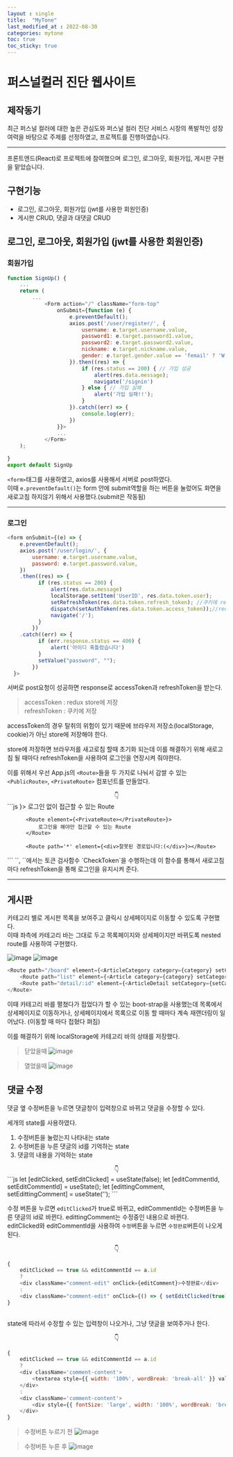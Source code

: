 ```yaml
---
layout : single
title:  "MyTone"
last_modified_at : 2022-08-30
categories: mytone
toc: true
toc_sticky: true
---
```

# 퍼스널컬러 진단 웹사이트

## 제작동기
최근 퍼스널 컬러에 대한 높은 관심도와 퍼스널 컬러 진단 서비스 시장의 폭발적인 성장 여력을 바탕으로 주제를 선정하였고, 프로젝트를 진행하였습니다. 

----

프론트엔드(React)로 프로젝트에 참여했으며 로그인, 로그아웃, 회원가입, 게시판 구현을 맡았습니다.  


## 구현기능
- 로그인, 로그아웃, 회원가입 (jwt를 사용한 회원인증)
- 게시판 CRUD, 댓글과 대댓글 CRUD

## 로그인, 로그아웃, 회원가입 (jwt를 사용한 회원인증)

### 회원가입

```js
function SignUp() {
    ...
    return (
        ...
            <Form action="/" className="form-top"
                onSubmit={function (e) {
                    e.preventDefault();
                    axios.post('/user/register/', {
                        username: e.target.username.value,
                        password1: e.target.password1.value,
                        password2: e.target.password2.value,
                        nickname: e.target.nickname.value,
                        gender: e.target.gender.value == 'femail' ? 'W' : 'M'
                    }).then((res) => {
                        if (res.status == 200) { // 가입 성공
                            alert(res.data.message);
                            navigate('/signin')
                        } else { // 가입 실패
                            alert('가입 실패!!');
                        }
                    }).catch((err) => {
                        console.log(err);
                    })
                }}>
                ...
            </Form>
    );

}
export default SignUp
```
`<form>`태그를 사용하였고, axios를 사용해서 서버로 post하였다.  
이때 `e.preventDefault()`는 form 안에 submit역할을 하는 버튼을 눌렀어도 화면을 새로고침 하지않기 위해서 사용했다.(submit은 작동됨)

----

### 로그인

```js
<form onSubmit={(e) => {
    e.preventDefault();
    axios.post('/user/login/', {
        username: e.target.username.value,
        password: e.target.password.value,
    })
    .then((res) => {
          if (res.status == 200) {
              alert(res.data.message)
              localStorage.setItem('UserID', res.data.token.user);
              setRefreshToken(res.data.token.refresh_token); //쿠키에 refreshToken저장
              dispatch(setAuthToken(res.data.token.access_token));//redux에 accessToken저장
              navigate('/');
          }
        })
    .catch((err) => {
          if (err.response.status == 400) {
              alert('아이디 혹틀렸습니다')
          }
          setValue("password", "");
        })
  }>
```

서버로 post요청이 성공하면 response로 accessToken과 refreshToken을 받는다.  
> accessToken : redux store에 저장  
refreshToken : 쿠키에 저장

accessToken의 경우 탈취의 위험이 있기 때문에 브라우저 저장소(localStorage, cookie)가 아닌 store에 저장해야 한다.

store에 저장하면 브라우저를 새고로침 할때 초기화 되는데 이를 해결하기 위해 새로고침 될 때마다 refreshToken을 사용하여 로그인을 연장시켜 줘야한다.   

이를 위해서 우선 App.js의 `<Route>`들을 두 가지로 나눠서 감쌀 수 있는 `<PublicRoute>`, `<PrivateRoute>` 컴포넌트를 만들었다.
<center>👇</center>
```js
<Routes>
          <Route element={<PublicRoute></PublicRoute>}> 
              로그인 없이 접근할 수 있는 Route
          </Route>
          
          <Route element={<PrivateRoute></PrivateRoute>}> 
              로그인을 해야만 접근할 수 있는 Route
          </Route>

          <Route path='*' element={<div>잘못된 경로입니다:(</div>}></Route>
</Routes>
```
`<PublicRoute>`, `<PrivateRoute>`에서는 토큰 검사함수 `CheckToken`을 수행하는데 이 함수를 통해서 새로고침 마다 refreshToken을 통해 로그인을 유지시켜 준다.







---


## 게시판

카테고리 별로 게시판 목록을 보여주고 클릭시 상세페이지로 이동할 수 있도록 구현했다.  
이때 좌측에 카테고리 바는 그대로 두고 목록페이지와 상세페이지만 바뀌도록 nested route를 사용하여 구현했다.  

![image](https://user-images.githubusercontent.com/80660585/186662539-c0ef0937-9b5d-468f-b651-6f67456ae7e8.png)
![image](https://user-images.githubusercontent.com/80660585/186662653-a689dc08-2210-4b31-ae72-49b732ee043a.png)


```js
<Route path="/board" element={<ArticleCategory category={category} setCategory={setCategory} setSearchToggle={setSearchToggle} />}> {/*nested route 사용*/}
    <Route path="list" element={<Article category={category} setCategory={setCategory} searchToggle={searchToggle} setSearchToggle={setSearchToggle}  />}></Route>  {/*/board/list로 접속하면 카테고리와 게시판 목록을 보여줌*/}
    <Route path="detail/:id" element={<ArticleDetail setCategory={setCategory} recommentList={recommentList} setSearchToggle={setSearchToggle}/>}></Route> {/*/board/detail/:id로 접속하면 카테고리와 상세 게시판을 보여줌*/}
</Route>
```

이때 카테고리 바를 펼쳤다가 접었다가 할 수 있는 boot-strap을 사용했는데 목록에서 상세페이지로 이동하거나, 상세페이지에서 목록으로 이동 할 때마다 계속 재랜더링이 일어났다. (이동할 때 마다 접혔다 펴짐)  

이를 해결하기 위해 localStorage에 카테고리 바의 상태를 저장했다.   

>닫았을때
![image](https://user-images.githubusercontent.com/80660585/186664948-2093f053-0a95-4349-9493-244f178f1da8.png)

>열었을때
![image](https://user-images.githubusercontent.com/80660585/186665046-95d8922b-9e74-4afe-af53-18bdb59e19c6.png)

## 댓글 수정 

댓글 옆 수정버튼을 누르면 댓글창이 입력창으로 바뀌고 댓글을 수정할 수 있다.  

세개의 state를 사용하였다.  
1. 수정버튼을 눌렀는지 나타내는 state  
2. 수정버튼을 누른 댓글의 id를 기억하는 state  
3. 댓글의 내용을 기억하는 state  
<center>👇</center> 
```js
let [editClicked, setEditClicked] = useState(false);
let [editCommentId, setEditCommentId] = useState();
let [edittingComment, setEdittingComment] = useState('');
```

수정 버튼을 누르면 `editClicked`가 true로 바뀌고, editCommentId는 수정버튼을 누른 댓글의 id로 바뀐다. edittingComment는 수정중인 내용으로 바뀐다.  
editClicked와 editCommentId을 사용하여 `수정`버튼을 누르면 `수정완료`버튼이 나오게 된다.  
<center>👇</center>   

```js
{
    editClicked == true && editCommentId == a.id
    ?
    <div className="comment-edit" onClick={editComment}>수정완료</div>
    :
    <div className="comment-edit" onClick={() => { setEditClicked(true); setEditCommentId(a.id); setEdittingComment(a.body) }}>수정</div>
}
												
```

state에 따라서 수정할 수 있는 입력창이 나오거나, 그냥 댓글을 보여주거나 한다.   
<center>👇</center> 

```js
{
    editClicked == true && editCommentId == a.id
    ?
    <div className='comment-content'>
        <textarea style={{ width: '100%', wordBreak: 'break-all' }} value={edittingComment} onChange={(e) => { setEdittingComment(e.target.value) }}></textarea>
    </div>
    :
    <div className='comment-content'>
        <div style={{ fontSize: 'large', width: '100%', wordBreak: 'break-all' }}>{a.body}</div>
    </div>
}
```
> 수정버튼 누르기 전
![image](https://user-images.githubusercontent.com/80660585/186672479-8f6e785f-ceaa-4df0-b3c4-a452c87e8186.png)

> 수정버튼 누른 후
![image](https://user-images.githubusercontent.com/80660585/186672645-a1d808ee-5f15-4733-af54-afd2aac1dec3.png)




















